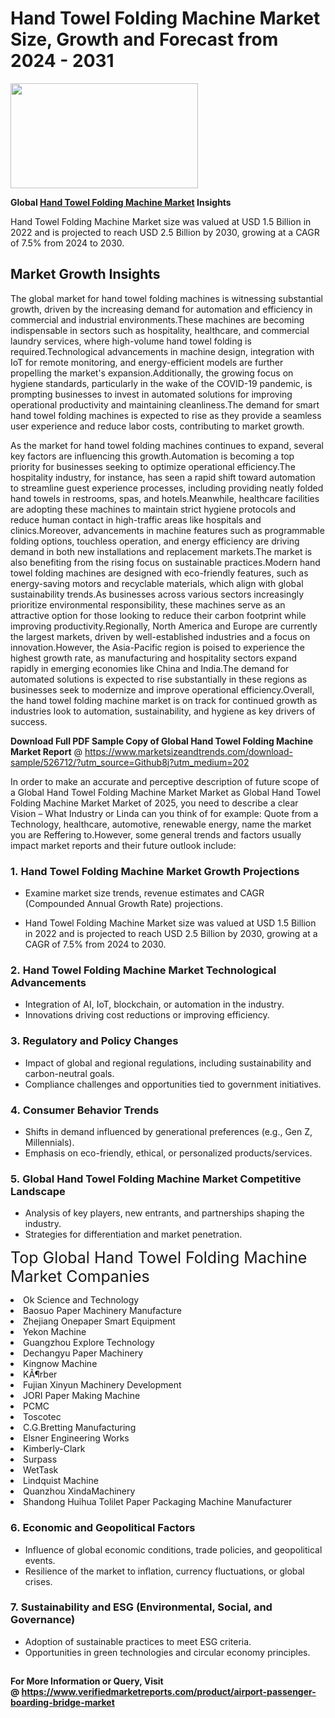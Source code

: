 <H1>Hand Towel Folding Machine Market Size, Growth and Forecast from 2024 - 2031</H1><img class="aligncenter size-medium wp-image-584254" src="https://thirdeyenews.in/wp-content/uploads/2024/09/Global-Market-Research-300x168.jpeg" alt="" width="300" height="168" /><p><strong>Global&nbsp;<a href="https://www.marketsizeandtrends.com/download-sample/526712/?utm_source=Github8j?utm_medium=202">Hand Towel Folding Machine Market</a> Insights</strong></p><p>Hand Towel Folding Machine Market size was valued at USD 1.5 Billion in 2022 and is projected to reach USD 2.5 Billion by 2030, growing at a CAGR of 7.5% from 2024 to 2030.</p><p><h2>Market Growth Insights</h2> <p>The global market for hand towel folding machines is witnessing substantial growth, driven by the increasing demand for automation and efficiency in commercial and industrial environments.These machines are becoming indispensable in sectors such as hospitality, healthcare, and commercial laundry services, where high-volume hand towel folding is required.Technological advancements in machine design, integration with IoT for remote monitoring, and energy-efficient models are further propelling the market's expansion.Additionally, the growing focus on hygiene standards, particularly in the wake of the COVID-19 pandemic, is prompting businesses to invest in automated solutions for improving operational productivity and maintaining cleanliness.The demand for smart hand towel folding machines is expected to rise as they provide a seamless user experience and reduce labor costs, contributing to market growth.</p> <p>As the market for hand towel folding machines continues to expand, several key factors are influencing this growth.Automation is becoming a top priority for businesses seeking to optimize operational efficiency.The hospitality industry, for instance, has seen a rapid shift toward automation to streamline guest experience processes, including providing neatly folded hand towels in restrooms, spas, and hotels.Meanwhile, healthcare facilities are adopting these machines to maintain strict hygiene protocols and reduce human contact in high-traffic areas like hospitals and clinics.Moreover, advancements in machine features such as programmable folding options, touchless operation, and energy efficiency are driving demand in both new installations and replacement markets.The market is also benefiting from the rising focus on sustainable practices.Modern hand towel folding machines are designed with eco-friendly features, such as energy-saving motors and recyclable materials, which align with global sustainability trends.As businesses across various sectors increasingly prioritize environmental responsibility, these machines serve as an attractive option for those looking to reduce their carbon footprint while improving productivity.Regionally, North America and Europe are currently the largest markets, driven by well-established industries and a focus on innovation.However, the Asia-Pacific region is poised to experience the highest growth rate, as manufacturing and hospitality sectors expand rapidly in emerging economies like China and India.The demand for automated solutions is expected to rise substantially in these regions as businesses seek to modernize and improve operational efficiency.Overall, the hand towel folding machine market is on track for continued growth as industries look to automation, sustainability, and hygiene as key drivers of success.</p> <p><span class=""><strong>Download Full PDF Sample Copy of Global Hand Towel Folding Machine Market Report</strong> @ <a href="https://www.marketsizeandtrends.com/download-sample/526712/?utm_source=Github8j?utm_medium=202" target="_blank">https://www.marketsizeandtrends.com/download-sample/526712/?utm_source=Github8j?utm_medium=202</a></span></p><p>In order to make an accurate and perceptive description of future scope of a Global&nbsp;Hand Towel Folding Machine Market Market as Global&nbsp;Hand Towel Folding Machine Market Market of 2025, you need to describe a clear Vision &ndash; What Industry or Linda can you think of for example: Quote from a Technology, healthcare, automotive, renewable energy, name the market you are Reffering to.However, some general trends and factors usually impact market reports and their future outlook include:</p><h3>1.&nbsp;<strong>Hand Towel Folding Machine Market Growth Projections</strong></h3><ul><li>Examine market size trends, revenue estimates and CAGR (Compounded Annual Growth Rate) projections.</li><li><p>Hand Towel Folding Machine Market size was valued at USD 1.5 Billion in 2022 and is projected to reach USD 2.5 Billion by 2030, growing at a CAGR of 7.5% from 2024 to 2030.</p></li></ul><h3>2.&nbsp;<strong>Hand Towel Folding Machine Market Technological Advancements</strong></h3><ul><li>Integration of AI, IoT, blockchain, or automation in the industry.</li><li>Innovations driving cost reductions or improving efficiency.</li></ul><h3>3.&nbsp;<strong>Regulatory and Policy Changes</strong></h3><ul><li>Impact of global and regional regulations, including sustainability and carbon-neutral goals.</li><li>Compliance challenges and opportunities tied to government initiatives.</li></ul><h3>4.&nbsp;<strong>Consumer Behavior Trends</strong></h3><ul><li>Shifts in demand influenced by generational preferences (e.g., Gen Z, Millennials).</li><li>Emphasis on eco-friendly, ethical, or personalized products/services.</li></ul><h3>5.&nbsp;<strong>Global Hand Towel Folding Machine Market Competitive Landscape</strong></h3><ul><li>Analysis of key players, new entrants, and partnerships shaping the industry.</li><li>Strategies for differentiation and market penetration.</li></ul><p data-pm-slice="1 1 []"><span style="color: inherit; font-family: inherit; font-size: 25px;">Top Global Hand Towel Folding Machine Market Companies</span></p><div class="" data-test-id=""><p><li>Ok Science and Technology</li><li> Baosuo Paper Machinery Manufacture</li><li> Zhejiang Onepaper Smart Equipment</li><li> Yekon Machine</li><li> Guangzhou Explore Technology</li><li> Dechangyu Paper Machinery</li><li> Kingnow Machine</li><li> KÃ¶rber</li><li> Fujian Xinyun Machinery Development</li><li> JORI Paper Making Machine</li><li> PCMC</li><li> Toscotec</li><li> C.G.Bretting Manufacturing</li><li> Elsner Engineering Works</li><li> Kimberly-Clark</li><li> Surpass</li><li> WetTask</li><li> Lindquist Machine</li><li> Quanzhou XindaMachinery</li><li> Shandong Huihua Tolilet Paper Packaging Machine Manufacturer</li></p></div><h3>6.&nbsp;<strong>Economic and Geopolitical Factors</strong></h3><ul><li>Influence of global economic conditions, trade policies, and geopolitical events.</li><li>Resilience of the market to inflation, currency fluctuations, or global crises.</li></ul><h3>7.&nbsp;<strong>Sustainability and ESG (Environmental, Social, and Governance)</strong></h3><ul><li>Adoption of sustainable practices to meet ESG criteria.</li><li>Opportunities in green technologies and circular economy principles.</li></ul><h2><strong style="font-size: 14px;">For More Information or Query, Visit @&nbsp;</strong><a style="background-color: #ffffff; font-size: 14px;" href="https://www.marketsizeandtrends.com/report/hand-towel-folding-machine-market/" target="_blank">https://www.verifiedmarketreports.com/product/airport-passenger-boarding-bridge-market</a></h2>